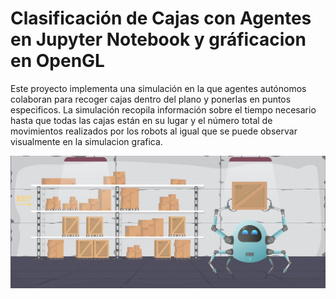 # Clasificación de Cajas con Agentes en Jupyter Notebook y gráficacion en OpenGL

Este proyecto implementa una simulación en la que agentes autónomos colaboran para recoger cajas dentro del plano y ponerlas en puntos especificos. La simulación recopila información sobre el tiempo necesario hasta que todas las cajas están en su lugar y el número total de movimientos realizados por los robots al igual que se puede observar visualmente en la simulacion grafica.

![caricatura](robotandbox.jpg)
